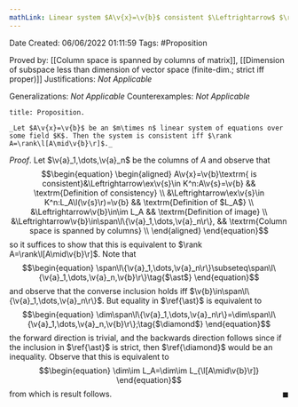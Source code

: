 ```yaml
---
mathLink: Linear system $A\v{x}=\v{b}$ consistent $\Leftrightarrow$ $\rank A=\rank\l[A\mid\v{b}\r]$
---
```


<div class="topSpace"></div>

Date Created: 06/06/2022 01:11:59
Tags: #Proposition

Proved by: [[Column space is spanned by columns of matrix]], [[Dimension of subspace less than dimension of vector space (finite-dim.; strict iff proper)]]
Justifications: _Not Applicable_

Generalizations: _Not Applicable_
Counterexamples: _Not Applicable_

``` ad-Proposition
title: Proposition.

_Let $A\v{x}=\v{b}$ be an $m\times n$ linear system of equations over some field $K$. Then the system is consistent iff $\rank A=\rank\l[A\mid\v{b}\r]$._

```

_Proof_. Let $\v{a}_1,\dots,\v{a}_n$ be the columns of $A$ and observe that
$$\begin{equation}
    \begin{aligned}
        A\v{x}=\v{b}\textrm{ is consistent}&\Leftrightarrow\ex\v{s}\in K^n:A\v{s}=\v{b} && \textrm{Definition of consistency} \\
        &\Leftrightarrow\ex\v{s}\in K^n:L_A\l(\v{s}\r)=\v{b} && \textrm{Definition of $L_A$} \\
        &\Leftrightarrow\v{b}\in\im L_A && \textrm{Definition of image} \\
        &\Leftrightarrow\v{b}\in\span\l\{\v{a}_1,\dots,\v{a}_n\r\}, && \textrm{Column space is spanned by columns} \\
    \end{aligned}
\end{equation}$$
so it suffices to show that this is equivalent to $\rank A=\rank\l[A\mid\v{b}\r]$. Note that
$$\begin{equation}
    \span\l\{\v{a}_1,\dots,\v{a}_n\r\}\subseteq\span\l\{\v{a}_1,\dots,\v{a}_n,\v{b}\r\}\tag{$\ast$}
\end{equation}$$
and observe that the converse inclusion holds iff $\v{b}\in\span\l\{\v{a}_1,\dots,\v{a}_n\r\}$. But equality in $\ref{\ast}$ is equivalent to
$$\begin{equation}
    \dim\span\l\{\v{a}_1,\dots,\v{a}_n\r\}=\dim\span\l\{\v{a}_1,\dots,\v{a}_n,\v{b}\r\};\tag{$\diamond$}
\end{equation}$$
the forward direction is trivial, and the backwards direction follows since if the inclusion in $\ref{\ast}$ is strict, then $\ref{\diamond}$ would be an inequality. Observe that this is equivalent to
$$\begin{equation}
    \dim\im L_A=\dim\im L_{\l[A\mid\v{b}\r]}
\end{equation}$$
from which is result follows.<span style="float:right;">$\blacksquare$</span>
